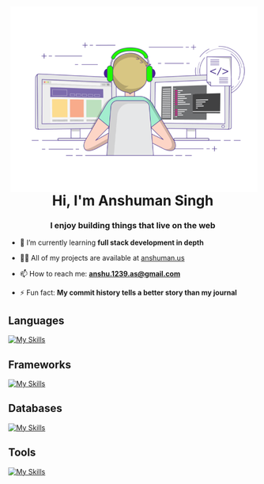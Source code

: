 <img align="right" alt="GIF" src="https://raw.githubusercontent.com/devSouvik/devSouvik/master/gif3.gif" width="500"/>
<br>
<h1 align="center">Hi, I'm Anshuman Singh</h1>
<h3 align="center">I enjoy building things that live on the web</h3>

- 🌱 I’m currently learning **full stack development in depth**

- 👨‍💻 All of my projects are available at [anshuman.us](https://anshuman.us)

- 📫 How to reach me: **anshu.1239.as@gmail.com**

- ⚡ Fun fact: **My commit history tells a better story than my journal**

<h2>Languages</h2>

[![My Skills](https://skillicons.dev/icons?i=cpp,python,html,ts,js,bash,rust,go)](https://skillicons.dev)

<h2>Frameworks</h2>
  
[![My Skills](https://skillicons.dev/icons?i=nextjs,express,react,tailwindcss)](https://skillicons.dev)

<h2>Databases</h2>
  
[![My Skills](https://skillicons.dev/icons?i=postgres,mongo)](https://skillicons.dev)

<h2>Tools</h2>
 
[![My Skills](https://skillicons.dev/icons?i=git,github,docker,prisma,postman,linux)](https://skillicons.dev)
